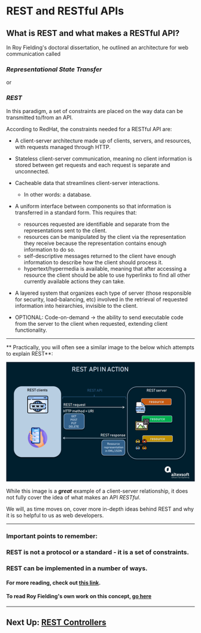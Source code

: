 # REST and RESTful APIs

## What is REST and what makes a RESTful API?

In Roy Fielding's doctoral dissertation, he outlined an architecture for web communication called

### ***Representational State Transfer***

or

### ***REST***

In this paradigm, a set of constraints are placed on the way data can be transmitted to/from an API.

According to RedHat, the constraints needed for a RESTful API are:

- A client-server architecture made up of clients, servers, and resources, with requests managed through HTTP.

- Stateless client-server communication, meaning no client information is stored between get requests and each request is separate and unconnected.

- Cacheable data that streamlines client-server interactions.
    - In other words: a database.

- A uniform interface between components so that information is transferred in a standard form. This requires that:
    - resources requested are identifiable and separate from the representations sent to the client.
    - resources can be manipulated by the client via the representation they receive because the representation contains enough information to do so.
    - self-descriptive messages returned to the client have enough information to describe how the client should process it.
    - hypertext/hypermedia is available, meaning that after accessing a resource the client should be able to use hyperlinks to find all other currently available actions they can take.
    
- A layered system that organizes each type of server (those responsible for security, load-balancing, etc) involved in the retrieval of requested information into heirarchies, invisible to the client.

- OPTIONAL: Code-on-demand -> the ability to send executable code from the server to the client when requested, extending client functionality.

---
** Practically, you will often see a similar image to the below which attempts to explain REST**:

![REST Image](../REST.png)

While this image is a ***great*** example of a client-server relationship, it does not fully cover the idea of what makes an API *RESTful*.

We will, as time moves on, cover more in-depth ideas behind REST and why it is so helpful to us as web developers.

---
### Important points to remember: 

### REST is not a protocol or a standard - it is a set of constraints.

### REST can be implemented in a number of ways.


#### For more reading, check out [this link](https://www.redhat.com/en/topics/api/what-is-a-rest-api).

#### To read Roy Fielding's own work on this concept, [go here](https://www.ics.uci.edu/~fielding/pubs/dissertation/rest_arch_style.htm)

---
## Next Up: [REST Controllers](6-rest-controllers.md)

